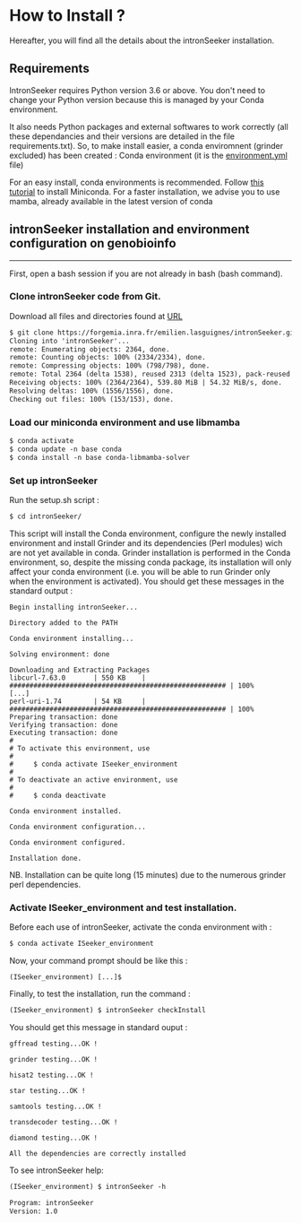 How to Install ?
================

Hereafter, you will find all the details about the intronSeeker installation.

Requirements
------------

IntronSeeker requires Python version 3.6 or above. You don't need to change your Python version because this is managed by your Conda environment.

It also needs Python packages and external softwares to work 
correctly (all these dependancies and their versions are detailed in the file 
requirements.txt). So, to make install easier, a conda enviromnent (grinder excluded)
has been created  : Conda environment 
(it is the [environment.yml](https://forgemia.inra.fr/emilien.lasguignes/intronSeeker/-/blob/master/config/environment.yml) file)

For an easy install, conda environments is recommended. 
Follow [this tutorial](https://conda.io/projects/conda/en/latest/user-guide/install/index.html) to install Miniconda.
For a faster installation, we advise you to use mamba, already available in the latest version of conda


## intronSeeker installation and environment configuration on genobioinfo
--------------------------------------------------------------------------

First, open a bash session if you are not already in bash (bash command).

### Clone intronSeeker code from Git.

Download all files and directories found at [URL](https://forgemia.inra.fr/emilien.lasguignes/intronSeeker) 

```diff
$ git clone https://forgemia.inra.fr/emilien.lasguignes/intronSeeker.git
Cloning into 'intronSeeker'...
remote: Enumerating objects: 2364, done.
remote: Counting objects: 100% (2334/2334), done.
remote: Compressing objects: 100% (798/798), done.
remote: Total 2364 (delta 1538), reused 2313 (delta 1523), pack-reused 30
Receiving objects: 100% (2364/2364), 539.80 MiB | 54.32 MiB/s, done.
Resolving deltas: 100% (1556/1556), done.
Checking out files: 100% (153/153), done.
```

### Load our miniconda environment and use libmamba


```diff
$ conda activate
$ conda update -n base conda
$ conda install -n base conda-libmamba-solver
```

### Set up intronSeeker

Run the setup.sh script :

```diff
$ cd intronSeeker/
```

This script will  install the Conda environment, configure the newly installed
environment and install Grinder and its dependencies (Perl modules) wich are not yet
available in conda. Grinder installation is performed in the Conda environment, so, despite
the missing conda package, its installation will only affect your
conda environment (i.e. you will be able to run Grinder only when the environment is activated).
You should get these messages in the standard output :

```
Begin installing intronSeeker...

Directory added to the PATH

Conda environment installing...

Solving environment: done

Downloading and Extracting Packages
libcurl-7.63.0       | 550 KB    | ###################################################### | 100% 
[...]
perl-uri-1.74        | 54 KB     | ###################################################### | 100%
Preparing transaction: done
Verifying transaction: done
Executing transaction: done
#
# To activate this environment, use
#
#     $ conda activate ISeeker_environment
#
# To deactivate an active environment, use
#
#     $ conda deactivate

Conda environment installed.

Conda environment configuration...

Conda environment configured.

Installation done.

```

NB. Installation can be quite long (15 minutes) due to the numerous grinder perl dependencies. 

### Activate ISeeker_environment and test installation.

Before each use of intronSeeker, activate the conda environment with :

```diff
$ conda activate ISeeker_environment
```

Now, your command prompt should be like this :

```
(ISeeker_environment) [...]$ 
```

Finally, to test the installation, run the command :

```diff
(ISeeker_environment) $ intronSeeker checkInstall
```

You should get this message in standard ouput : 

```
gffread testing...OK ! 

grinder testing...OK ! 

hisat2 testing...OK ! 

star testing...OK ! 

samtools testing...OK ! 

transdecoder testing...OK ! 

diamond testing...OK ! 

All the dependencies are correctly installed
```

To see intronSeeker help:

```diff
(ISeeker_environment) $ intronSeeker -h

Program: intronSeeker
Version: 1.0

```
